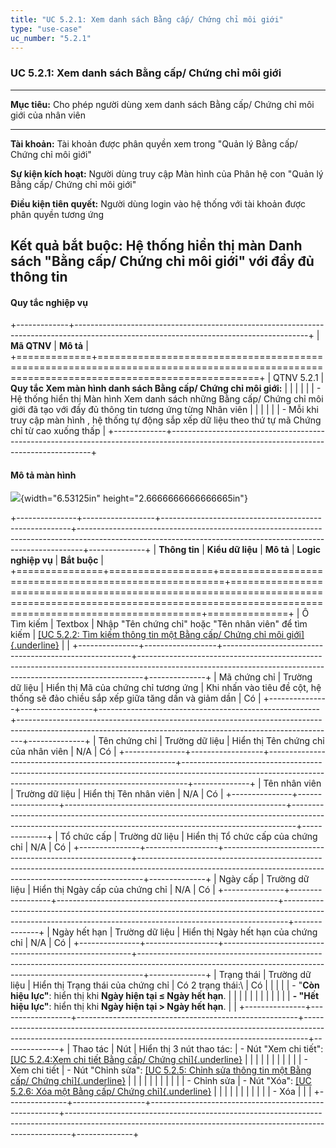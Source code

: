 ```yaml
---
title: "UC 5.2.1: Xem danh sách Bằng cấp/ Chứng chỉ môi giới"
type: "use-case"
uc_number: "5.2.1"
---
```


### UC 5.2.1: Xem danh sách Bằng cấp/ Chứng chỉ môi giới

  -----------------------------------------------------------------------------------------------------------------
  **Mục tiêu:**               Cho phép người dùng xem danh sách Bằng cấp/ Chứng chỉ môi giới của nhân viên
  --------------------------- -------------------------------------------------------------------------------------
  **Tài khoản:**              Tài khoản được phân quyền xem trong "Quản lý Bằng cấp/ Chứng chỉ môi giới"

  **Sự kiện kích hoạt:**      Người dùng truy cập Màn hình của Phân hệ con "Quản lý Bằng cấp/ Chứng chỉ môi giới"

  **Điều kiện tiên quyết:**   Người dùng login vào hệ thống với tài khoản được phân quyền tương ứng

  **Kết quả bắt buộc:**       Hệ thống hiển thị màn Danh sách "Bằng cấp/ Chứng chỉ môi giới" với đầy đủ thông tin
  -----------------------------------------------------------------------------------------------------------------

#### Quy tắc nghiệp vụ

+-------------+----------------------------------------------------------------------------------------------------------------------------------------+
| **Mã QTNV** | **Mô tả**                                                                                                                              |
+=============+========================================================================================================================================+
| QTNV 5.2.1  | **Quy tắc Xem màn hình danh sách Bằng cấp/ Chứng chỉ môi giới:**                                                                       |
|             |                                                                                                                                        |
|             | -   Hệ thống hiển thị Màn hình Xem danh sách những Bằng cấp/ Chứng chỉ môi giới đã tạo với đầy đủ thông tin tương ứng từng Nhân viên   |
|             |                                                                                                                                        |
|             |     -   Mỗi khi truy cập màn hình , hệ thống tự động sắp xếp dữ liệu theo thứ tự mã Chứng chỉ từ cao xuống thấp                        |
+-------------+----------------------------------------------------------------------------------------------------------------------------------------+

#### Mô tả màn hình

![](media/image22.png){width="6.53125in" height="2.6666666666666665in"}

+---------------+------------------+-------------------------------------------------------+-------------------------------------------------------------------------------------------------------------------------------------------------------------+--------------+
| **Thông tin** | **Kiểu dữ liệu** | **Mô tả**                                             | **Logic nghiệp vụ**                                                                                                                                         | **Bắt buộc** |
+===============+==================+=======================================================+=============================================================================================================================================================+==============+
| Ô Tìm kiếm    | Textbox          | Nhập "Tên chứng chỉ" hoặc "Tên nhân viên" để tìm kiếm | [[UC 5.2.2: Tìm kiếm thông tin một Bằng cấp/ Chứng chỉ môi giới]{.underline}](#uc-5.2.2-tìm-kiếm-thông-tin-một-bằng-cấp-chứng-chỉ-môi-giới)                 |              |
+---------------+------------------+-------------------------------------------------------+-------------------------------------------------------------------------------------------------------------------------------------------------------------+--------------+
| Mã chứng chỉ  | Trường dữ liệu   | Hiển thị Mã của chứng chỉ tương ứng                   | Khi nhấn vào tiêu đề cột, hệ thống sẽ đảo chiều sắp xếp giữa tăng dần và giảm dần                                                                           | Có           |
+---------------+------------------+-------------------------------------------------------+-------------------------------------------------------------------------------------------------------------------------------------------------------------+--------------+
| Tên chứng chỉ | Trường dữ liệu   | Hiển thị Tên chứng chỉ của nhân viên                  | N/A                                                                                                                                                         | Có           |
+---------------+------------------+-------------------------------------------------------+-------------------------------------------------------------------------------------------------------------------------------------------------------------+--------------+
| Tên nhân viên | Trường dữ liệu   | Hiển thị Tên nhân viên                                | N/A                                                                                                                                                         | Có           |
+---------------+------------------+-------------------------------------------------------+-------------------------------------------------------------------------------------------------------------------------------------------------------------+--------------+
| Tổ chức cấp   | Trường dữ liệu   | Hiển thị Tổ chức cấp của chứng chỉ                    | N/A                                                                                                                                                         | Có           |
+---------------+------------------+-------------------------------------------------------+-------------------------------------------------------------------------------------------------------------------------------------------------------------+--------------+
| Ngày cấp      | Trường dữ liệu   | Hiển thị Ngày cấp của chứng chỉ                       | N/A                                                                                                                                                         | Có           |
+---------------+------------------+-------------------------------------------------------+-------------------------------------------------------------------------------------------------------------------------------------------------------------+--------------+
| Ngày hết hạn  | Trường dữ liệu   | Hiển thị Ngày hết hạn của chứng chỉ                   | N/A                                                                                                                                                         | Có           |
+---------------+------------------+-------------------------------------------------------+-------------------------------------------------------------------------------------------------------------------------------------------------------------+--------------+
| Trạng thái    | Trường dữ liệu   | Hiển thị Trạng thái của chứng chỉ                     | Có 2 trạng thái:\                                                                                                                                           | Có           |
|               |                  |                                                       | - "**Còn hiệu lực"**: hiển thị khi **Ngày hiện tại ≤ Ngày hết hạn**.                                                                                        |              |
|               |                  |                                                       |                                                                                                                                                             |              |
|               |                  |                                                       | **- "Hết hiệu lực"**: hiển thị khi **Ngày hiện tại \> Ngày hết hạn**.                                                                                       |              |
+---------------+------------------+-------------------------------------------------------+-------------------------------------------------------------------------------------------------------------------------------------------------------------+--------------+
| Thao tác      | Nút              | Hiển thị 3 nút thao tác:                              | \- Nút "Xem chi tiết": [[UC 5.2.4:Xem chi tiết Bằng cấp/ Chứng chỉ]{.underline}](#uc-5.2.4-xem-chi-tiết-thông-tin-một-bằng-cấp-của-một-nhân-viên)           |              |
|               |                  |                                                       |                                                                                                                                                             |              |
|               |                  | \- Xem chi tiết                                       | \- Nút "Chỉnh sửa": [[UC 5.2.5: Chỉnh sửa thông tin một Bằng cấp/ Chứng chỉ]{.underline}](#uc-5.2.5-chỉnh-sửa-thông-tin-của-một-bằng-cấpchứng-chỉ-môi-giới) |              |
|               |                  |                                                       |                                                                                                                                                             |              |
|               |                  | \- Chỉnh sửa                                          | \- Nút "Xóa": [[UC 5.2.6: Xóa một Bằng cấp/ Chứng chỉ]{.underline}](#uc-5.2.6-xóa-một-bằng-cấp-chứng-chỉ-môi-giới)                                          |              |
|               |                  |                                                       |                                                                                                                                                             |              |
|               |                  | \- Xóa                                                |                                                                                                                                                             |              |
+---------------+------------------+-------------------------------------------------------+-------------------------------------------------------------------------------------------------------------------------------------------------------------+--------------+
